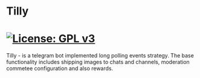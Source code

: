 Tilly
======================
[![License: GPL v3](https://img.shields.io/badge/License-GPLv3-blue.svg)](https://www.gnu.org/licenses/gpl-3.0)
======================

Tilly - is a telegram bot implemented long polling events strategy. The base functionality includes shipping images to chats and channels, moderation commetee configuration and also rewards.
